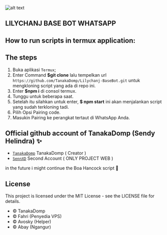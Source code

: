 ![alt text](https://k.top4top.io/p_3234vu2qp1.jpg?raw=true)

## LILYCHANJ BASE BOT WHATSAPP
## How to run scripts in termux application:

## The steps
1. Buka aplikasi `Termux`;
2. Enter Command **$git clone** lalu tempelkan url `https://github.com/TanakaDomp/Lilychanj-BaseBot.git` untuk mengkloning  script yang ada di repo ini.
3. Enter **$npm i** di consol termux.
4. Tunggu untuk beberapa saat.
5. Setelah itu silahkan untuk enter, **$ npm start** ini akan menjalankan script yang sudah terkloning tadi.
6. Pilih Opsi Pairing code.
7. Masukin Pairing ke perangkat tertaut di WhatsApp Anda.


## Official github account of TanakaDomp (Sendy Helindra) ✨

- [`TanakaDomp`](https://github.com/TanakaDomp) TanakaDomp ( Creator )
- [`SennXD`](https://github.com/SennXD) Second Account ( ONLY PROJECT WEB )

in the future i might continue the Boa Hancock script 🌟

## License

This project is licensed under the MIT License - see the LICENSE file for details.







 
* © TanakaDomp
* © Fahri (Penyedia VPS)
* © Avosky (Helper)
* © Abay (Ngangur)
